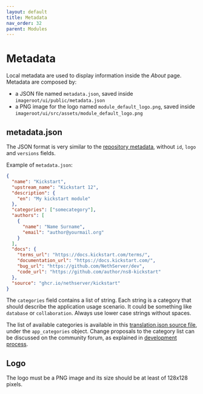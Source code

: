 ```yaml
---
layout: default
title: Metadata
nav_order: 32
parent: Modules
---
```


# Metadata

Local metadata are used to display information inside the *About* page.
Metadata are composed by:

- a JSON file named `metadata.json`, saved inside `imageroot/ui/public/metadata.json`
- a PNG image for the logo named `module_default_logo.png`, saved inside `imageroot/ui/src/assets/module_default_logo.png`

## metadata.json

The JSON format is very similar to the 
[repository metadata](https://github.com/NethServer/ns8-core/blob/main/core/imageroot/var/lib/nethserver/cluster/repodata-schema.json),
without `id`, `logo` and `versions` fields.

Example of `metadata.json`:
```json
{
  "name": "Kickstart",
  "upstream_name": "Kickstart 12",
  "description": {
    "en": "My kickstart module"
  },
  "categories": ["somecategory"],
  "authors": [
    {
      "name": "Name Surname",
      "email": "author@yourmail.org"
    }
  ],
  "docs": {
    "terms_url": "https://docs.kickstart.com/terms/",
    "documentation_url": "https://docs.kickstart.com/",
    "bug_url": "https://github.com/NethServer/dev",
    "code_url": "https://github.com/author/ns8-kickstart"
  },
  "source": "ghcr.io/nethserver/kickstart"
}
```

The `categories` field contains a list of string. Each string is a category that should describe the application usage scenario.
It could be something like `database` or `collaboration`. Always use lower case strings without spaces.

The list of available categories is available in this [translation.json
source
file](https://github.com/NethServer/ns8-core/blob/main/core/ui/public/i18n/en/translation.json),
under the `app_categories` object. Change proposals to the category list can be
discussed on the community forum, as explained in [development process](../../development_process/).

## Logo

The logo must be a PNG image and its size should be at least of 128x128 pixels.
